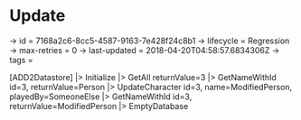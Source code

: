 # Update

-> id = 7168a2c6-8cc5-4587-9163-7e428f24c8b1
-> lifecycle = Regression
-> max-retries = 0
-> last-updated = 2018-04-20T04:58:57.6834306Z
-> tags = 

[ADD2Datastore]
|> Initialize
|> GetAll returnValue=3
|> GetNameWithId id=3, returnValue=Person
|> UpdateCharacter id=3, name=ModifiedPerson, playedBy=SomeoneElse
|> GetNameWithId id=3, returnValue=ModifiedPerson
|> EmptyDatabase
~~~
